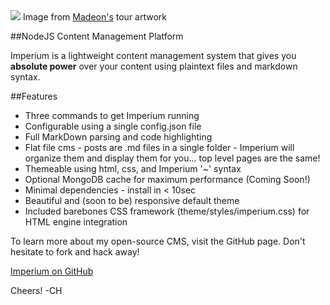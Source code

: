 
<img src = 'http://i.vimeocdn.com/video/492857929_1280x720.jpg'>
Image from <a href = 'http://twitter.com/madeon'>Madeon's</a> tour artwork

##NodeJS Content Management Platform

Imperium is a lightweight content management system that gives you **absolute power** over your content using plaintext files and markdown syntax. 

##Features
* Three commands to get Imperium running
* Configurable using a single config.json file
* Full MarkDown parsing and code highlighting
* Flat file cms - posts are .md files in a single folder - Imperium will organize them and display them for you... top level pages are the same!
* Themeable using html, css, and Imperium '~' syntax
* Optional MongoDB cache for maximum performance (Coming Soon!)
* Minimal dependencies - install in < 10sec
* Beautiful and (soon to be) responsive default theme
* Included barebones CSS framework (theme/styles/imperium.css) for HTML engine integration

To learn more about my open-source CMS, visit the GitHub page. Don't hesitate to fork and hack away!

<a href = 'http://github.com/cohix/Imperium'> Imperium on GitHub </a>

Cheers!
-CH
